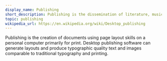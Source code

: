 ```yaml
---
display_name: Publishing
short_description: Publishing is the dissemination of literature, music, or information—the activity of making information available to the general public.
topic: publishing
wikipedia_url: https://en.wikipedia.org/wiki/Desktop_publishing
---
```

Publishing is the creation of documents using page layout skills on a personal computer primarily for print. Desktop publishing software can generate layouts and produce typographic quality text and images comparable to traditional typography and printing.
